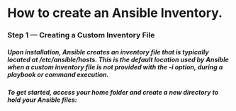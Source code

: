 # How to create an Ansible Inventory.
### Step 1 — Creating a Custom Inventory File
##### Upon installation, Ansible creates an inventory file that is typically located at /etc/ansible/hosts. This is the default location used by Ansible when a custom inventory file is not provided with the -i option, during a playbook or command execution.

##### To get started, access your home folder and create a new directory to hold your Ansible files:


